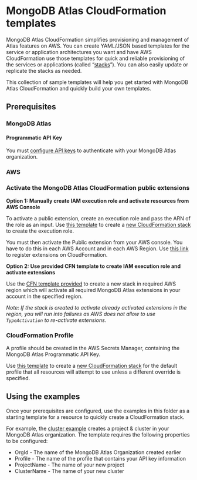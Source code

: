 # MongoDB Atlas CloudFormation templates
MongoDB Atlas CloudFormation simplifies provisioning and management of Atlas features on AWS. You can create YAML/JSON based templates for the service or application architectures you want and have AWS CloudFormation use those templates for quick and reliable provisioning of the services or applications (called “[stacks](https://docs.aws.amazon.com/AWSCloudFormation/latest/UserGuide/stacks.html)”). You can also easily update or replicate the stacks as needed.

This collection of sample templates will help you get started with MongoDB Atlas CloudFormation and quickly build your own templates.

## Prerequisites
### MongoDB Atlas
#### Programmatic API Key
You must [configure API keys](https://www.mongodb.com/docs/atlas/configure-api-access/#std-label-atlas-admin-api-access) to authenticate with your MongoDB Atlas organization.

### AWS
### Activate the MongoDB Atlas CloudFormation public extensions
**Option 1: Manually create IAM execution role and activate resources from AWS Console** 

To activate a public extension, create an execution role and pass the ARN of the role as an input. Use [this template](execution-role.yaml) to create a [new CloudFormation stack](https://console.aws.amazon.com/cloudformation/home#/stacks/create) to create the execution role.

You must then activate the Public extension from your AWS console. You have to do this in each AWS Account and in each AWS Region. Use [this link](https://us-east-1.console.aws.amazon.com/cloudformation/home#/registry/public-extensions?visibility=PUBLIC&type=RESOURCE&category=AWS_TYPES) to register extensions on CloudFormation.

**Option 2: Use provided CFN template to create IAM execution role and activate extensions**

Use the [CFN template provided](activate-mongodb-atlas-resources.template.yaml) to create a new stack in required AWS region which will activate all required MongoDB Atlas extensions in your account in the specified region.

_Note:_
_If the stack is created to activate already activated extensions in the region, you will run into failures as AWS does not allow to use `TypeActivation` to re-activate extensions._


### CloudFormation Profile
A profile should be created in the AWS Secrets Manager, containing the MongoDB Atlas Programmatic API Key.

Use [this template](profile-secret.yaml) to create a [new CloudFormation stack](https://console.aws.amazon.com/cloudformation/home#/stacks/create) for the default profile that all resources will attempt to use unless a different override is specified.

## Using the examples
Once your prerequisites are configured, use the examples in this folder as a starting template for a resource to quickly create a CloudFormation stack. 

For example, the [cluster example](cluster/cluster.json) creates a project & cluster in your MongoDB Atlas organization. The template requires the following properties to be configured:
* OrgId - The name of the MongoDB Atlas Organization created earlier
* Profile - The name of the profile that contains your API key information
* ProjectName - The name of your new project
* ClusterName - The name of your new cluster
